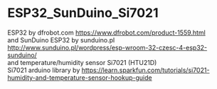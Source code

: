 # ESP32_SunDuino_Si7021 <br>
ESP32 by dfrobot.com https://www.dfrobot.com/product-1559.html <br>
and SunDuino ESP32 by sunduino.pl http://www.sunduino.pl/wordpress/esp-wroom-32-czesc-4-esp32-sunduino/ <br>
and temperature/humidity sensor Si7021 (HTU21D)<br>
Si7021 arduino library by https://learn.sparkfun.com/tutorials/si7021-humidity-and-temperature-sensor-hookup-guide <br>
